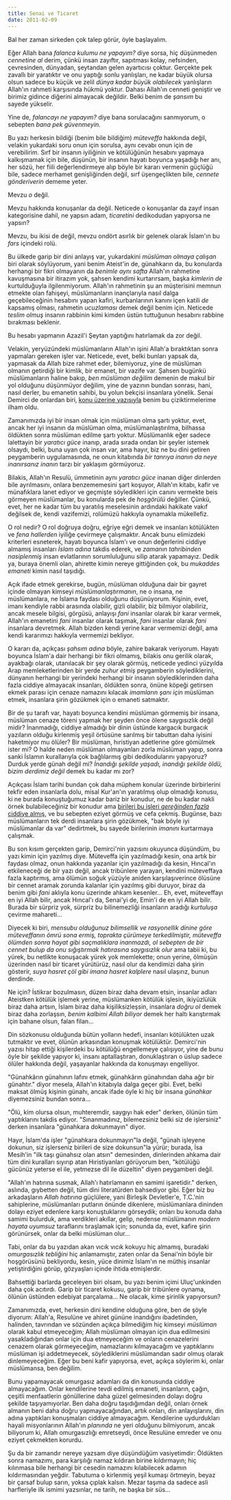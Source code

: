 ```yaml
---
title: Senai ve Ticaret
date: 2011-02-09
---
```


Bal her zaman sirkeden çok talep görür, öyle başlayalım.

Eğer Allah bana *falanca kulumu ne yapayım?* diye sorsa, hiç düşünmeden
*cennetine al* derim, çünkü insan zayıftır, sapıtması kolay, nefsinden,
çevresinden, dünyadan, şeytandan gelen ayartıcısı çoktur. Gerçekte pek
zavallı bir yaratıktır ve onu yaptığı sonlu yanlışları, ne kadar büyük
olursa olsun sadece bu küçük ve zelil *dünya kadar büyük olabilecek*
yanlışların Allah\'ın rahmeti karşısında hükmü yoktur. Dahası Allah\'ın
cenneti geniştir ve birimiz gidince diğerini almayacak değildir. Belki
benim de *şansım* bu sayede yükselir.

Yine de, *falancayı ne yapayım?* diye bana sorulacağını sanmıyorum, o
sebepten *bana pek güvenmeyin.*

Bu yazı herkesin bildiği (benim bile bildiğim) *müteveffa* hakkında
değil, velakin yukardaki soru onun için sorulsa, aynı cevabı onun için
de verebilirim. Sırf bir insanın iyiliğinin ve kötülüğünün hesabını
yapmaya kalkışmamak için bile, düşünün, bir insanın hayatı boyunca
yaşadığı her anı, her sözü, her fiili değerlendirmeye alıp böyle bir
kararı vermenin güçlüğü bile, sadece merhamet genişliğinden değil, sırf
üşengeçlikten bile, *cennete gönderiverin* dememe yeter.

Mevzu *o* değil.

Mevzu hakkında konuşanlar da değil. Neticede o konuşanlar da zayıf insan
kategorisine dahil, ne yapsın adam, *ticaretini* dedikodudan yapıyorsa
ne yapsın?

Mevzu, bu ikisi de değil, mevzu ondört asırlık bir gelenek olarak
İslam\'ın bu *fars* içindeki rolü.

Bu ülkede garip bir dini anlayış var, yukardakini *müslüman olmaya
çalışan* biri olarak söylüyorum, yani benim Ateist\'in de, günahkarın
da, bu konularda herhangi bir fikri olmayanın da *benimle aynı safta*
Allah\'ın rahmetine kavuşmasına bir itirazım yok, şahsen kendimi
kurtarırsam, başka *kimlerin de* kurtulduğuyla ilgilenmiyorum. Allah\'ın
rahmetinin şu an müşterisini memnun etmekte olan fahişeyi, müslümanların
inançlarıyla nasıl dalga geçebileceğinin hesabını yapan kafiri,
kurbanlarının kanını içen katili *de* kapsamış olması, rahmetin
*ucuzlaması* demek değil benim için. Neticede *teslim olmuş* insanın
rabbinin kimi kimden üstün tuttuğunun hesabını rabbine bırakması
beklenir.

Bu hesabı yapmanın Azazil\'i Şeytan yaptığını hatırlamak da zor değil.

Velakin, yeryüzündeki müslümanların Allah\'ın işini Allah\'a bıraktıktan
sonra yapmaları gereken işler var. Neticede, evet, belki bunları yapsak
da, yapmasak da Allah bize rahmet eder, bilemiyoruz, yine de müslüman
olmanın getirdiği bir kimlik, bir emanet, bir vazife var. Şahsen bugünkü
müslümanların haline bakıp, *ben müslüman değilim* demenin de makul bir
yol olduğunu düşünmüyor değilim, yine de yazının bundan sonrası, hani,
nasıl derler, bu emanetin sahibi, bu yolun bekçisi insanlara yönelik.
Senai Demirci de onlardan biri, [konu üzerine
yazısıyla](http://www.haber7.com/haber/20110206/Defneyi-Hincaldan-daha-iyi-bilen-birini-biliyorum.php)
benim bu çiziktirmelerime ilham oldu.

Zamanımızda iyi bir insan olmak için müslüman olma şartı yoktur, evet,
ancak her iyi insanın da müslüman olma, müslümanlaştırılma, bilhassa
öldükten sonra müslüman edilme şartı yoktur. Müslümanlık eğer sadece
lalettayin bir *yaratıcı güce* inanıp, arada sırada ondan bir şeyler
istemek olsaydı, belki, buna uyan çok insan var, ama hayır, biz ne bu
dini getiren peygamberin uygulamasında, ne onun kitabında *bir tanrıya
inanın da neye inanırsanız inanın* tarzı bir yaklaşım görmüyoruz.

Bilakis, Allah\'ın Resulü, ümmetinin aynı *yaratıcı güce* inanan diğer
dinlerden bile ayrılmasını, onlara benzememesini şart koşuyor, Allah\'ın
kitabı, kafir ve münafıklara lanet ediyor ve geçmişte söyledikleri için
canını vermekte beis görmeyen müslümanlar, bu konularda pek de
*hoşgörülü* değiller. Çünkü, evet, her ne kadar tüm bu yaratılış
meselesinin ardındaki hakikate vakıf değilsek de, kendi vazifemizi,
rolümüzü hakkıyla oynamakla mükellefiz.

O rol nedir? O rol doğruya doğru, eğriye eğri demek ve insanları
kötülükten ve *fena hallerden* iyiliğe çevirmeye çalışmaktır. Ancak bunu
elimizdeki kriterleri esneterek, hayatı boyunca İslam\'ı ve onun
değerlerini ciddiye almamış insanları *İslam adına* takdis ederek, ve
*zamanın tahribinden nasiplenmiş* insan evlatlarının sorumluluğunu silip
atarak yapamayız. Dedik ya, buraya önemli olan, ahirette kimin nereye
gittiğinden çok, bu *mukaddes emaneti* kimin nasıl taşıdığı.

Açık ifade etmek gerekirse, bugün, müslüman olduğuna dair bir gayret
içinde olmayan kimseyi *müslümanlaştırmanın*, ne o insana, ne
müslümanlara, ne İslama faydası olduğunu düşünüyorum. Kişinin, evet,
imanı kendiyle rabbi arasında olabilir, gizli olabilir, biz bilmiyor
olabiliriz, ancak mesele bilgisi, görgüsü, anlayışı *fani* insanlar
olarak bir karar vermek, Allah\'ın emanetini *fani* insanlar olarak
taşımak, *fani* insanlar olarak *fani* insanlara devretmek. Allah bizden
kendi yerine karar vermemizi değil, ama kendi kararımızı hakkıyla
vermemizi bekliyor.

O kararı da, açıkçası *şahsım adına* böyle, zahire bakarak veriyorum.
Hayatı boyunca İslam\'a dair herhangi bir fikri olmamış, bilakis onu
gerilik olarak, ayakbağı olarak, utanılacak bir şey olarak görmüş,
neticede yedinci yüzyılda Arap memleketlerinden bir yerde *zuhur etmiş*
peygamberin söylediklerini, dünyanın herhangi bir yerindeki herhangi bir
insanın söylediklerinden daha fazla ciddiye almayacak insanları,
öldükten sonra, önüne köpeği getirsen ekmek parası için cenaze namazını
kılacak *imamların şanı için* müslüman etmek, insanlara şirin gözükmek
için o emaneti satmaktır.

Bir de şu tarafı var, hayatı boyunca kendini müslüman görmemiş bir
insana, müslüman cenaze töreni yapmak her şeyden önce ölene saygısızlık
değil midir? İnanmadığı, ciddiye almadığı bir dinin üstünde kargacık
burgacık yazıların olduğu kirlenmiş yeşil örtüsüne sarılmış bir tabuttan
daha iyisini haketmiyor mu ölüler? Bir müslüman, hıristiyan adetlerine
göre gömülmek ister mi? O halde neden müslüman olmayanları zorla
müslüman yapıp, sonra sanki İslamın kurallarıyla çok bağlılarmış gibi
dedikodularını yapıyoruz? Durduk yerde günah değil mi? *İnandığı şekilde
yaşadı, inandığı şekilde öldü, bizim derdimiz değil* demek bu kadar mı
zor?

Açıkçası İslam tarihi bundan çok daha müphem konular üzerinde
birbirlerini tekfir eden insanlarla dolu, misal Kur\'an\'ın yaratılmış
olup olmadığı konusu, ki ne burada konuştuğumuz kadar bariz bir konudur,
ne de bu kadar nakli örnek bulabileceğiniz bir konudur ama [birileri bu
işleri *gereğinden fazla* ciddiye
almış](http://www.sorularlaislamiyet.com/index.php?s=article&aid=13061),
ve bu sebepten eziyet görmüş ve cefa çekmiş. Bugünse, bazı müslümanların
tek derdi insanlara şirin gözükmek, "bak böyle iyi müslümanlar da var"
dedirtmek, bu sayede birilerinin *imanını* kurtarmaya çalışmak.

Bu son kısım gerçekten garip, Demirci\'nin yazısını okuyunca düşündüm,
bu yazı kimin için yazılmış diye. Müteveffa için yazılmadığı kesin, ona
artık bir faydası olmaz, onun hakkında yazanlar için yazılmadığı da
kesin, Hıncal\'ın etkileneceği de bir yazı değil, ancak tribünlere
yarayan, kendini müteveffaya fazla kaptırmış, ama ölümün soğuk yüzüyle
aniden karşılaşıverince ölüsüne bir cennet aramak zorunda kalanlar için
yazılmış gibi duruyor, biraz da benim gibi *fani* aklıyla konu üzerinde
ahkam kesenler... Eh, evet, müteveffayı en iyi Allah bilir, ancak
Hıncal\'ı da, Senai\'yi de, Emin\'i de en iyi Allah bilir. Burada bir
sürpriz yok, sürpriz bu bilinemezliği insanların aradığı *kurtuluşa*
çevirme mahareti...

Diyecek ki biri, *mensubu olduğunuz bilimsellik ve rasyonellik dinine
göre müteveffanın ömrü sona ermiş, toprakta çürümeye terkedilmiştir,
müteveffa ölümden sonra hayat gibi saçmalıklara inanmazdı, ol sebepten
de bir cennet bulup da onu sığıştırmak hatırasına saygısızlık olur* ama
tabii ki, bu yürek, bu netlikte konuşacak yürek yok memlekette; onun
yerine, ölmüşün üzerinden nasıl bir ticaret yürütürüz, nasıl olur da
kendimizi daha şirin gösterir, *suya hasret çöl gibi imana hasret
kalplere* nasıl ulaşırız, bunun derdinde.

Ne için? İstikrar bozulmasın, düzen biraz daha devam etsin, insanlar
adları Ateistken kötülük işlemek yerine, müslümanken kötülük işlesin,
ikiyüzlülük biraz daha artsın, İslam biraz daha kişiliksizleşsin,
insanlara *doğru ol* demek biraz daha zorlaşsın, *benim kalbimi Allah
biliyor* demek her haltı karıştırmak için bahane olsun, falan filan...

Din sözkonusu olduğunda bütün yolların hedefi, insanları kötülükten uzak
tutmaktır ve evet, ölünün arkasından konuşmak kötülüktür. Demirci\'nin
yazısı hitap ettiği kişilerdeki bu kötülüğü engellemeye çalışıyor, yine
de bunu öyle bir şekilde yapıyor ki, insanı aptallaştıran, donuklaştıran
o üslup sadece ölüler hakkında değil, yaşayanlar hakkında da konuşmayı
engelliyor.

"Günahkârın günahının lafını etmek, günahkârın günahından daha ağır bir
günahtır." diyor mesela, Allah\'ın kitabıyla dalga geçer gibi. Evet,
belki maksat ölmüş kişinin günahı, ancak ifade öyle ki hiç bir insana
*günahkar* diyemezsiniz bundan sonra...

"Ölü, kim olursa olsun, muhteremdir, saygıyı hak eder" derken, ölünün
tüm yaptıklarını takdis ediyor. "Sınanmadınız, bilemezsiniz belki siz de
işlersiniz" derken insanlara "günahkara dokunmayın" diyor.

Hayır, İslam\'da işler "günahkara dokunmayın\"la değil, "günah işleyene
dokunun, siz işlerseniz birileri de size dokunsun\"la yürür; burada, İsa
Mesih\'in \"ilk taşı günahsız olan atsın" demesinden, dinlerinden ahkama
dair tüm dini kuralları sıyırıp atan Hıristiyanları görüyorum ben,
"kötülüğü gücünüz yeterse el ile, yetmezse dil ile düzeltin" diyen
peygamberi değil.

"Allah'ın hatırına susmak, Allah'ı hatırlamanın en samimi işaretidir."
derken, aslında, gıybetten değil, tüm dini literatürden bahsediyor gibi.
Eğer biz bu arkadaşların *Allah hatırına* güçlülere, yani Birleşik
Devletler\'e, T.C.'nin sahiplerine, müslümanları putların önünde
dikenlere, müslümanlara dininden dolayı eziyet edenlere karşı
konuştuklarını görseydik; onları bu konuda daha samimi bulurduk, ama
verdikleri akıllar, gelip, nedense müslümanın *modern hayata uyumsuz*
taraflarını tıraşlamak için; sonunda da, evet, kafire şirin görünürsek,
onlar da belki müslüman olur...

Tabi, onlar da bu yazıdan akan vıcık vıcık kokuyu hiç almamış, buradaki
*omurgasızlık tebliğini* hiç anlamamıştır, zaten onlar da Senai\'nin
böyle bir hoşgörüsünü bekliyordu, kesin, yüce dinimiz İslam\'ın ne
müthiş insanlar yetiştirdiğini görüp, gözyaşları içinde ihtida
etmişlerdir.

Bahsettiği barlarda geceleyen biri olsam, bu yazı benim içimi
Uluç\'unkinden daha çok acıtırdı. Garip bir ticaret kokusu, garip bir
tribünlere oynama, ölünün üstünden edebiyat parçalama... Ne olacak, kime
şirinlik yapıyorsun?

Zamanımızda, evet, herkesin dini kendine olduğuna göre, ben de şöyle
diyorum: Allah\'a, Resulüne ve ahiret gününe inandığını ibadetinden,
halinden, tavrından ve sözünden açıkça bilmediğim hiç kimseyi *müslüman*
olarak kabul etmeyeceğim; Allah müslüman olmayan için dua edilmesini
yasakladığından onlar için dua etmeyeceğim ve onların cenazelerini
cenazem olarak görmeyeceğim, namazlarını kılmayacağım ve yaptıklarını
müslüman işi addetmeyecek, söylediklerini müslümandan sadır olmuş olarak
dinlemeyeceğim. Eğer bu beni kafir yapıyorsa, evet, açıkça söylerim ki,
onlar müslümansa, ben değilim.

Bunu yapamayacak omurgasız adamları da din konusunda ciddiye
almayacağım. Onlar kendilerine tevdi edilmiş emaneti, insanların, çağın,
çeşitli menfaatlerin gönüllerine daha güzel gelmesinden dolayı doğru
şekilde taşıyamıyorlar. Ben daha doğru taşıdığımdan değil, onları örnek
almanın beni daha doğru yapmayacağından, artık onları, din
anlayışlarını, din adına yaptıkları konuşmaları ciddiye almayacağım.
Kendilerine uydurdukları hayali misyonlarının Allah\'ın *planında* ne
yeri olduğunu bilmiyorum, ancak biliyorum ki, Allah omurgasızlığı
emretseydi, önce Resulüne emreder ve onu eziyet çekmekten korurdu.

Şu da bir zamandır nereye yazsam diye düşündüğüm vasiyetimdir: Öldükten
sonra namazımı, para karşılığı namaz kıldıran birine kıldırmayın; hiç
kılınmasa bile herhangi bir cesedin namazını kılabilecek adamın
kıldırmasından yeğdir. Tabutuma o kirlenmiş yeşil kumaşı örtmeyin, beyaz
bir çarsaf bulup sarın, yoksa çıplak kalsın. Mezar taşıma da sadece asli
harfleriyle ilk ismimi yazsınlar, ne tarih, ne başka bir süs...

